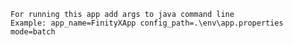     For running this app add args to java command line
    Example: app_name=FinityXApp config_path=.\env\app.properties mode=batch